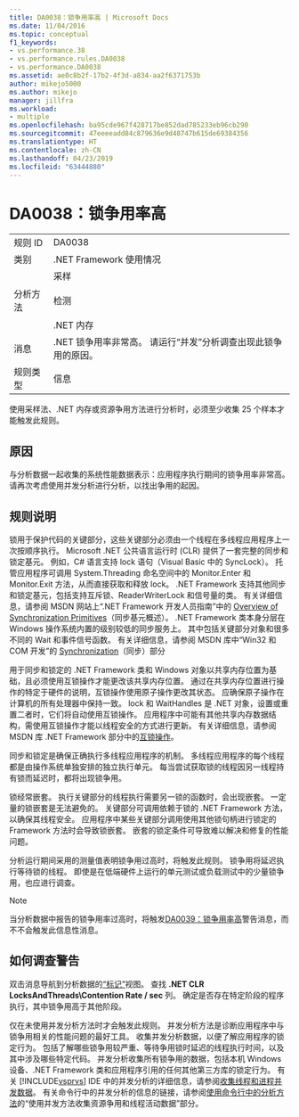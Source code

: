 ```yaml
---
title: DA0038：锁争用率高 | Microsoft Docs
ms.date: 11/04/2016
ms.topic: conceptual
f1_keywords:
- vs.performance.38
- vs.performance.rules.DA0038
- vs.performance.DA0038
ms.assetid: ae0c8b2f-17b2-4f3d-a834-aa2f6371753b
author: mikejo5000
ms.author: mikejo
manager: jillfra
ms.workload:
- multiple
ms.openlocfilehash: ba95cde967f428717be852dad785233eb96cb290
ms.sourcegitcommit: 47eeeeadd84c879636e9d48747b615de69384356
ms.translationtype: HT
ms.contentlocale: zh-CN
ms.lasthandoff: 04/23/2019
ms.locfileid: "63444880"
---
```

# <a name="da0038-high-rate-of-lock-contentions"></a>DA0038：锁争用率高

|||
|-|-|
|规则 ID|DA0038|
|类别|.NET Framework 使用情况|
|分析方法|采样<br /><br /> 检测<br /><br /> .NET 内存|
|消息|.NET 锁争用率非常高。 请运行“并发”分析调查出现此锁争用的原因。|
|规则类型|信息|

 使用采样法、.NET 内存或资源争用方法进行分析时，必须至少收集 25 个样本才能触发此规则。

## <a name="cause"></a>原因
 与分析数据一起收集的系统性能数据表示：应用程序执行期间的锁争用率非常高。 请再次考虑使用并发分析进行分析，以找出争用的起因。

## <a name="rule-description"></a>规则说明
 锁用于保护代码的关键部分，这些关键部分必须由一个线程在多线程应用程序上一次按顺序执行。 Microsoft .NET 公共语言运行时 (CLR) 提供了一套完整的同步和锁定基元。 例如，C# 语言支持 lock 语句（Visual Basic 中的 SyncLock）。 托管应用程序可调用 System.Threading 命名空间中的 Monitor.Enter 和 Monitor.Exit 方法，从而直接获取和释放 lock。 .NET Framework 支持其他同步和锁定基元，包括支持互斥锁、ReaderWriterLock 和信号量的类。 有关详细信息，请参阅 MSDN 网站上“.NET Framework 开发人员指南”中的 [Overview of Synchronization Primitives](http://go.microsoft.com/fwlink/?LinkId=177867)（同步基元概述）。 .NET Framework 类本身分层在 Windows 操作系统内置的级别较低的同步服务上。 其中包括关键部分对象和很多不同的 Wait 和事件信号函数。 有关详细信息，请参阅 MSDN 库中“Win32 和 COM 开发”的 [Synchronization](http://go.microsoft.com/fwlink/?LinkId=177869)（同步）部分

 用于同步和锁定的 .NET Framework 类和 Windows 对象以共享内存位置为基础，且必须使用互锁操作才能更改该共享内存位置。 通过在共享内存位置进行操作的特定于硬件的说明，互锁操作使用原子操作更改其状态。 应确保原子操作在计算机的所有处理器中保持一致。 lock 和 WaitHandles 是 .NET 对象，设置或重置二者时，它们将自动使用互锁操作。 应用程序中可能有其他共享内存数据结构，需使用互锁操作才能以线程安全的方式进行更新。 有关详细信息，请参阅 MSDN 库 .NET Framework 部分中的[互锁操作](http://go.microsoft.com/fwlink/?LinkId=177870)。

 同步和锁定是确保正确执行多线程应用程序的机制。 多线程应用程序的每个线程都是由操作系统单独安排的独立执行单元。 每当尝试获取锁的线程因另一线程持有锁而延迟时，都将出现锁争用。

 锁经常嵌套。 执行关键部分的线程执行需要另一锁的函数时，会出现嵌套。 一定量的锁嵌套是无法避免的。 关键部分可调用依赖于锁的 .NET Framework 方法，以确保其线程安全。 应用程序中某些关键部分调用使用其他锁句柄进行锁定的 Framework 方法时会导致锁嵌套。 嵌套的锁定条件可导致难以解决和修复的性能问题。

 分析运行期间采用的测量值表明锁争用过高时，将触发此规则。 锁争用将延迟执行等待锁的线程。 即使是在低端硬件上运行的单元测试或负载测试中的少量锁争用，也应进行调查。

> [!NOTE]
> 当分析数据中报告的锁争用率过高时，将触发[DA0039：锁争用率高](../profiling/da0039-very-high-rate-of-lock-contentions.md)警告消息，而不不会触发此信息性消息。

## <a name="how-to-investigate-a-warning"></a>如何调查警告
 双击消息导航到分析数据的[“标记”](../profiling/marks-view.md)视图。  查找 **.NET CLR LocksAndThreads\Contention Rate / sec** 列。 确定是否存在特定阶段的程序执行，其中锁争用高于其他阶段。

 仅在未使用并发分析方法时才会触发此规则。 并发分析方法是诊断应用程序中与锁争用相关的性能问题的最好工具。 收集并发分析数据，以便了解应用程序的锁定行为。 包括了解哪些锁争用较严重、等待争用锁时延迟的线程执行时间，以及其中涉及哪些特定代码。 并发分析收集所有锁争用的数据，包括本机 Windows 设备、.NET Framework 类和应用程序引用的任何其他第三方库的锁定行为。 有关 [!INCLUDE[vsprvs](../code-quality/includes/vsprvs_md.md)] IDE 中的并发分析的详细信息，请参阅[收集线程和进程并发数据](../profiling/collecting-thread-and-process-concurrency-data.md)。 有关命令行中的并发分析的信息的链接，请参阅[使用命令行中的分析方法](../profiling/using-profiling-methods-to-collect-performance-data-from-the-command-line.md)的“使用并发方法收集资源争用和线程活动数据”部分。